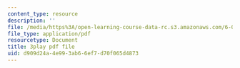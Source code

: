 ```yaml
---
content_type: resource
description: ''
file: /media/https%3A/open-learning-course-data-rc.s3.amazonaws.com/6-0002-introduction-to-computational-thinking-and-data-science-fall-2016/d909d24a4e993ab66ef7d70f065d4873_rUxP7TM8-wo.pdf
file_type: application/pdf
resourcetype: Document
title: 3play pdf file
uid: d909d24a-4e99-3ab6-6ef7-d70f065d4873
---
```

